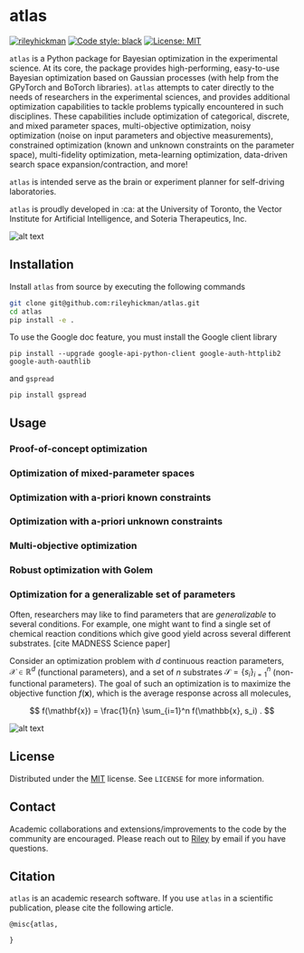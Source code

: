 # atlas


[![rileyhickman](https://circleci.com/gh/rileyhickman/atlas.svg?style=svg&circle-token=96039a8d33f9fade7e4c1a5420312b0711b16cde)](https://app.circleci.com/pipelines/github/rileyhickman/atlas)
[![Code style: black](https://img.shields.io/badge/code%20style-black-000000.svg)](https://github.com/psf/black)
[![License: MIT](https://img.shields.io/badge/License-MIT-yellow.svg)](https://opensource.org/licenses/MIT)


`atlas` is a Python package for Bayesian optimization in the experimental science. At its core, the package provides high-performing, easy-to-use Bayesian optimization based
on Gaussian processes (with help from the GPyTorch and BoTorch libraries). `atlas` attempts to cater directly to the needs of researchers in the experimental sciences,
and provides additional optimization capabilities to tackle problems typically encountered in such disciplines. These capabilities include optimization of categorical, discrete, and mixed parameter
spaces, multi-objective optimization, noisy optimization (noise on input parameters and objective measurements), constrained optimization (known and unknown constraints on the parameter space), multi-fidelity
optimization, meta-learning optimization, data-driven search space expansion/contraction, and more!

`atlas` is intended serve as the brain or experiment planner for self-driving laboratories.


`atlas` is proudly developed in :ca: at the University of Toronto, the Vector Institute for Artificial Intelligence, and Soteria Therapeutics, Inc.


![alt text](https://github.com/rileyhickman/atlas/blob/main/static/atlas_logo.png)

## Installation

Install `atlas` from source by executing the following commands

```bash
git clone git@github.com:rileyhickman/atlas.git
cd atlas
pip install -e .
```

To use the Google doc feature, you must install the Google client library

```
pip install --upgrade google-api-python-client google-auth-httplib2 google-auth-oauthlib
```

and `gspread`

```
pip install gspread
```

## Usage


### Proof-of-concept optimization


### Optimization of mixed-parameter spaces


### Optimization with a-priori known constraints


### Optimization with a-priori unknown constraints


### Multi-objective optimization


### Robust optimization with Golem


### Optimization for a generalizable set of parameters


Often, researchers may like to find parameters that are _generalizable_ to several conditions.
For example, one might want to find a single set of chemical reaction conditions which give good yield
across several different substrates. [cite MADNESS Science paper]

Consider an optimization problem with $d$ continuous reaction parameters, $\mathcal{X} \in \mathbb{R}^d$
(functional parameters), and a set of $n$ substrates $\mathcal{S} = \{ s_i \}_{i=1}^n$ (non-functional
parameters). The goal of such an optimization is to maximize the objective function $f(\mathbf{x})$, which is
the average response across all molecules,

$$ f(\mathbf{x}) = \frac{1}{n} \sum_{i=1}^n f(\mathbb{x}, s_i) . $$



![alt text](https://github.com/rileyhickman/atlas/blob/main/static/atlas_logo.png)


## License

Distributed under the [MIT](https://choosealicense.com/licenses/mit/)
 license. See `LICENSE` for more information.

## Contact

Academic collaborations and extensions/improvements to the code by the community
are encouraged. Please reach out to [Riley](riley.hickman@mail.utoronto.ca) by email if you have questions.

## Citation

`atlas` is an academic research software. If you use `atlas` in a scientific publication, please cite the following article.

```
@misc{atlas,

}
```
